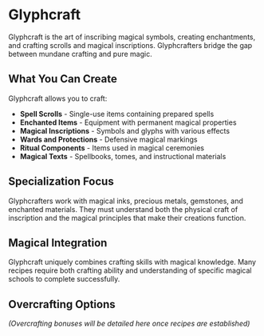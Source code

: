 # Glyphcraft

Glyphcraft is the art of inscribing magical symbols, creating enchantments, and crafting scrolls and magical inscriptions. Glyphcrafters bridge the gap between mundane crafting and pure magic.

## What You Can Create

Glyphcraft allows you to craft:
- **Spell Scrolls** - Single-use items containing prepared spells
- **Enchanted Items** - Equipment with permanent magical properties
- **Magical Inscriptions** - Symbols and glyphs with various effects
- **Wards and Protections** - Defensive magical markings
- **Ritual Components** - Items used in magical ceremonies
- **Magical Texts** - Spellbooks, tomes, and instructional materials

## Specialization Focus

Glyphcrafters work with magical inks, precious metals, gemstones, and enchanted materials. They must understand both the physical craft of inscription and the magical principles that make their creations function.

## Magical Integration

Glyphcraft uniquely combines crafting skills with magical knowledge. Many recipes require both crafting ability and understanding of specific magical schools to complete successfully.

## Overcrafting Options

*(Overcrafting bonuses will be detailed here once recipes are established)*